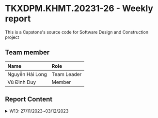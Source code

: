 # TKXDPM.KHMT.20231-26 - Weekly report

This is a Capstone's source code for Software Design and Construction project

## Team member

| Name            | Role        |
| :-------------- | :---------- |
| Nguyễn Hải Long | Team Leader |
| Vũ Đình Duy     | Member      |

## Report Content

<details>
  <summary>W13: 27/11/2023~03/12/2023 </summary>
<br>
<details>
<summary>Nguyễn Hải Long</summary>
<br>

- Assigned tasks:

  - Design AIMS database
  - Set up AIMS project
  - Build entity classes, set up connection so mysql, build repository classes for basic CRUD operations

- Implementation details:
  - Pull Request(s): [DB design](https://github.com/Long-Nguyen-1509/TKXDPM.KHMT.20231-26/pull/2). [AIMS project set up](https://github.com/Long-Nguyen-1509/TKXDPM.KHMT.20231-26/pull/1)
  - Specific implementation details:
    - Design ERD for AIMS, set up database on mysql, create schema
    - Set up AIMS project with maven, set up dependencies: Hibernate, javafx, mysql, junit, mockito, lombok
    - Define the project's base, write code for entity classes, set up mysql connection, write code for repository classes for basic CRUD

</details>
<br>
<details>
<summary>Vũ Đình Duy</summary>
<br>

- Assigned tasks:

  - Do group exercises week 13

- Implementation details:
  - Find coupling functions
</details>

